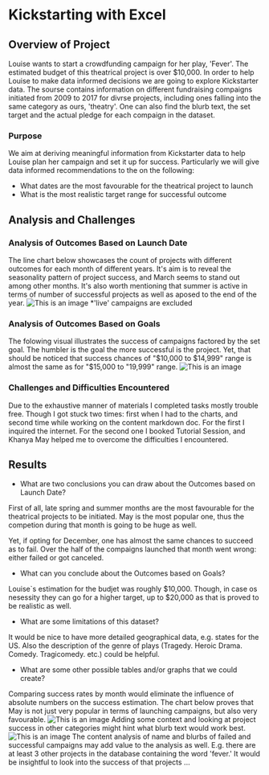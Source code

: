 # Kickstarting with Excel

## Overview of Project
Louise wants to start a crowdfunding campaign for her play, 'Fever'. The estimated budget of this theatrical project is over $10,000. In order to help Louise to make data informed decisions we are going to explore Kickstarter data. The sourse contains information on different fundraising compaigns initiated from 2009 to 2017 for divrse projects, including ones falling into the same category as ours, 'theatry'. One can also find the blurb text, the set target and the actual pledge for each compaign in the dataset.

### Purpose
We aim at deriving meaningful information from Kickstarter data to help Louise plan her campaign and set it up for success. Particularly we will give data informed recommendations to the on the following:
* What dates are the most favourable for the theatrical project to launch
* What is the most realistic target range for successful outcome


## Analysis and Challenges

### Analysis of Outcomes Based on Launch Date
The line chart below showcases the count of projects with different outcomes for each month of different years. It's aim is to reveal the seasonality pattern of project success, and March seems to stand out among other months. It's also worth mentioning that summer is active in terms of number of successful projects as well as aposed to the end of the year.
![This is an image](https://github.com/ArmineKhanan/kickstarter-analysis/blob/main/Theater_Outcomes_vs_Launch.png)
*'live' campaigns are excluded

### Analysis of Outcomes Based on Goals
The folowing visual illustrates the success of campaigns factored by the set goal. The humbler is the goal the more successful is the project. Yet, that should be noticed that success chances of "$10,000 to $14,999" range is almost the same as for "$15,000 to "19,999" range.
![This is an image](https://github.com/ArmineKhanan/kickstarter-analysis/blob/main/Outcomes_vs_Goals.png)

### Challenges and Difficulties Encountered
Due to the exhaustive manner of materials I completed tasks mostly trouble free. Though I got stuck two times: first when I had to the charts, and second time while working on the content markdown doc. For the first I inquired the internet. For the second one I booked Tutorial Session, and Khanya May helped me to overcome the difficulties I encountered. 



## Results

- What are two conclusions you can draw about the Outcomes based on Launch Date?

First of all, late spring and summer months are the most favourable for the theatrical projects to be initiated. May is the most popular one, thus the competion during that month is going to be huge as well.

Yet, if opting for December, one has almost the same chances to succeed as to fail. Over the half of the compaigns launched that month went wrong: either failed or got canceled. 

- What can you conclude about the Outcomes based on Goals?

Louise`s estimation for the budjet was roughly $10,000. Though, in case os nesessity they can go for a higher target, up to $20,000 as that is proved to be realistic as well.

- What are some limitations of this dataset?

It would be nice to have more detailed geographical data, e.g. states for the US. Also the description of the genre of plays (Tragedy. Heroic Drama. Comedy. Tragicomedy. etc.) could be helpful.

- What are some other possible tables and/or graphs that we could create?

Comparing success rates by month would eliminate the influence of absolute numbers on the success estimation. The chart below proves that May is not just very popular in terms of launching campaigns, but also very favourable.
![This is an image](https://github.com/ArmineKhanan/kickstarter-analysis/blob/main/Success_Rate_by_Month.png)
Adding some context and looking at project success in other categories might hint what blurb text would work best.
![This is an image](https://github.com/ArmineKhanan/kickstarter-analysis/blob/main/Project_Outcomes_by_Category.png)
The content analysis of name and blurbs of failed and successful campaigns may add value to the analysis as well. E.g. there are at least 3 other projects in the database containing the word 'fever.' It would be insightful to look into the success of that projects ...
